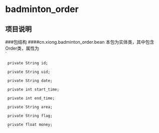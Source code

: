 # badminton_order
## 项目说明
###包结构
####cn.xiong.badminton_order.bean
     本包为实体类，其中包含Order类，属性为  
     `  
     
     private String id;  
     
     private String uid;  
     
     private String date;  
     
     private int start_time;  
     
     private int end_time;  
     
     private String area;  
     
     private String flag;  
     
     private float money;
     `
     
     
     